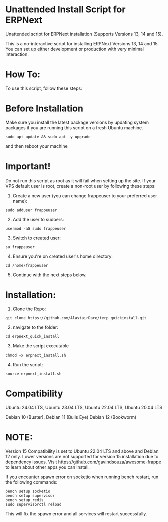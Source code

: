 # Unattended Install Script for ERPNext
Unattended script for ERPNext installation (Supports Versions 13, 14 and 15).

This is a no-interactive script for installing ERPNext Versions 13, 14 and 15. You can set up either development or production with very minimal interaction.

# How To:
To use this script, follow these steps:

# Before Installation

Make sure you install the latest package versions by updating system packages if you are running this script on a fresh Ubuntu machine.

```
sudo apt update && sudo apt -y upgrade
```
and then reboot your machine 

# Important!
Do not run this script as root as it will fail when setting up the site. If your VPS default user is root, create a non-root user by following these steps:

1. Create a new user (you can change frappeuser to your preferred user name):
```
sudo adduser frappeuser
```
2. Add the user to sudoers:
```
usermod -aG sudo frappeuser
```
3. Switch to created user:
```
su frappeuser
```
4. Ensure you're on created user's home directory:
```
cd /home/frappeuser
```
5. Continue with the next steps below.

# Installation:

1. Clone the Repo:
```
git clone https://github.com/AlastairDare/terp_quickinstall.git
```
2. navigate to the folder:
```
cd erpnext_quick_install
```
3. Make the script executable
```
chmod +x erpnext_install.sh
```
4. Run the script:
```
source erpnext_install.sh
```
# Compatibility

Ubuntu 24.04 LTS,
Ubuntu 23.04 LTS,
Ubuntu 22.04 LTS,
Ubuntu 20.04 LTS

Debian 10 (Buster),
Debian 11 (Bulls Eye)
Debian 12 (Bookworm)

# NOTE:

Version 15 Compatibility is set to Ubuntu 22.04 LTS and above and Debian 12 only. Lower versions are not supported for version 15 installation due to dependency issues.
Visit https://github.com/gavindsouza/awesome-frappe to learn about other apps you can install.

If you encounter spawn error on socketio when running bench restart, run the following commands:

```
bench setup socketio
bench setup supervisor
bench setup redis
sudo supervisorctl reload
```
This will fix the spawn error and all services will restart successfully.
